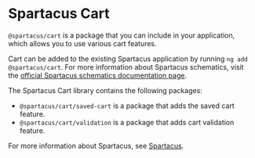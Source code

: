 # Spartacus Cart

`@spartacus/cart` is a package that you can include in your application, which allows you to use various cart features.

Cart can be added to the existing Spartacus application by running `ng add @spartacus/cart`. For more information about Spartacus schematics, visit the [official Spartacus schematics documentation page](https://sap.github.io/spartacus-docs/schematics/).

The Spartacus Cart library contains the following packages:

- `@spartacus/cart/saved-cart` is a package that adds the saved cart feature.
- `@spartacus/cart/validation` is a package that adds cart validation feature.

For more information about Spartacus, see [Spartacus](https://github.com/SAP/spartacus).
